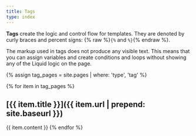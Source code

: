 ```yaml
---
title: Tags
type: index
---
```


**Tags** create the logic and control flow for templates. They are denoted by curly braces and percent signs: {% raw %}`{%` and `%}`{% endraw %}.

The markup used in tags does not produce any visible text. This means that you can assign variables and create conditions and loops without showing any of the Liquid logic on the page.

{% assign tag_pages = site.pages | where: 'type', 'tag' %}

{% for item in tag_pages %}
## [{{ item.title }}]({{ item.url | prepend: site.baseurl }})

{{ item.content }}
{% endfor %}
